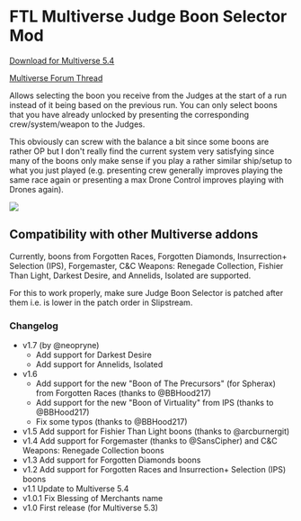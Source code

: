 # FTL Multiverse Judge Boon Selector Mod

[Download for Multiverse 5.4](https://github.com/benediktwerner/FTL-Multiverse-Judge-Boon-Selector-Mod/releases/download/v1.6.0/Multiverse.Judge.Boon.Selector.ftl)

[Multiverse Forum Thread](https://ftlmultiverse.boards.net/thread/45/judge-boon-selector-mod)

Allows selecting the boon you receive from the Judges at the start of a run instead of it being based on the previous run. You can only select boons that you have already unlocked by presenting the corresponding crew/system/weapon to the Judges.

This obviously can screw with the balance a bit since some boons are rather OP but I don't really find the current system very satisfying since many of the boons only make sense if you play a rather similar ship/setup to what you just played (e.g. presenting crew generally improves playing the same race again or presenting a max Drone Control improves playing with Drones again).

![](screenshot.jpeg)

## Compatibility with other Multiverse addons

Currently, boons from Forgotten Races, Forgotten Diamonds, Insurrection+ Selection (IPS), Forgemaster, C&C Weapons: Renegade Collection, Fishier Than Light, Darkest Desire, and Annelids, Isolated are supported.

For this to work properly, make sure Judge Boon Selector is patched after them i.e. is lower in the patch order in Slipstream.

### Changelog

- v1.7 (by @neopryne)
  - Add support for Darkest Desire 
  - Add support for Annelids, Isolated
- v1.6
  - Add support for the new "Boon of The Precursors" (for Spherax) from Forgotten Races (thanks to @BBHood217)
  - Add support for the new "Boon of Virtuality" from IPS (thanks to @BBHood217)
  - Fix some typos (thanks to @BBHood217)
- v1.5 Add support for Fishier Than Light boons (thanks to @arcburnergit)
- v1.4 Add support for Forgemaster (thanks to @SansCipher) and C&C Weapons: Renegade Collection boons
- v1.3 Add support for Forgotten Diamonds boons
- v1.2 Add support for Forgotten Races and Insurrection+ Selection (IPS) boons
- v1.1 Update to Multiverse 5.4
- v1.0.1 Fix Blessing of Merchants name
- v1.0 First release (for Multiverse 5.3)
